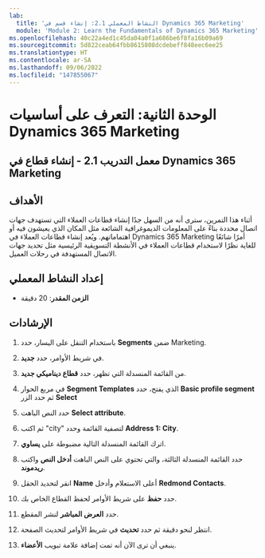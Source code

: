 ```yaml
---
lab:
  title: 'النشاط المعملي 2.1: إنشاء قسم في Dynamics 365 Marketing'
  module: 'Module 2: Learn the Fundamentals of Dynamics 365 Marketing'
ms.openlocfilehash: 40c22a4ed1c45da04a0f1a686be6f8fa16b09a69
ms.sourcegitcommit: 5d822ceab64fbb8615808dcdebeff848eec6ee25
ms.translationtype: HT
ms.contentlocale: ar-SA
ms.lasthandoff: 09/06/2022
ms.locfileid: "147855067"
---
```

<a name="module-2-learn-the-fundamentals-of-dynamics-365-marketing"></a>الوحدة الثانية: التعرف على أساسيات Dynamics 365 Marketing
========================

## <a name="practice-lab-21---create-a-segment-in-dynamics-365-marketing"></a>معمل التدريب 2.1 - إنشاء قطاع في Dynamics 365 Marketing

## <a name="objectives"></a>الأهداف

أثناء هذا التمرين، سترى أنه من السهل جدًا إنشاء قطاعات العملاء التي تستهدف جهات اتصال محددة بناءً على المعلومات الديموغرافية الشائعة مثل المكان الذي يعيشون فيه أو اهتماماتهم. ويُعد إنشاء قطاعات العملاء في Dynamics 365 Marketing أمرًا شائعًا للغاية نظرًا لاستخدام قطاعات العملاء في الأنشطة التسويقية الرئيسية مثل تحديد جهات الاتصال المستهدفة في رحلات العميل.

## <a name="lab-setup"></a>إعداد النشاط المعملي

  - **الزمن المقدر**: 20 دقيقة

## <a name="instructions"></a>الإرشادات


1. باستخدام التنقل على اليسار، حدد **Segments** ضمن Marketing.  

2. في شريط الأوامر، حدد **جديد**.

3. من القائمة المنسدلة التي تظهر، حدد **قطاع ديناميكي جديد**.

4. في مربع الحوار **Segment Templates** الذي يفتح، حدد **Basic profile segment** ثم حدد الزر **Select**

5. حدد النص الباهت **Select attribute**.

6. ثم اكتب "city" لتصفية القائمة وحدد **Address 1: City**.

7. اترك القائمة المنسدلة التالية مضبوطة على **يساوي**. 

8. حدد القائمة المنسدلة الثالثة، والتي تحتوي على النص الباهت **أدخل النص** واكتب **ريدموند**.

9. انقر لتحديد الحقل **Name** أعلى الاستعلام وأدخل **Redmond Contacts**.

10. حدد **حفظ** على شريط الأوامر لحفظ القطاع الخاص بك.

11. حدد **العرض المباشر** لنشر المقطع.

12. انتظر لنحو دقيقة ثم حدد **تحديث** في شريط الأوامر لتحديث الصفحة. 

13. ينبغي أن ترى الآن أنه تمت إضافة علامة تبويب **الأعضاء**. 
